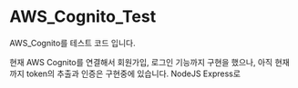 # AWS_Cognito_Test
AWS_Cognito를 테스트 코드 입니다.

현재 AWS Cognito를 연결해서 회원가입, 로그인 기능까지 구현을 했으나, 아직 현재까지 token의 추출과 인증은
구현중에 있습니다.
NodeJS Express로 
